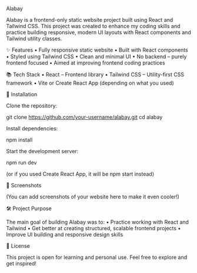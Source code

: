 
Alabay

Alabay is a frontend-only static website project built using React and Tailwind CSS.
This project was created to enhance my coding skills and practice building responsive, modern UI layouts with React components and Tailwind utility classes.

✨ Features
	•	Fully responsive static website
	•	Built with React components
	•	Styled using Tailwind CSS
	•	Clean and minimal UI
	•	No backend – purely frontend focused
	•	Aimed at improving frontend coding practices

📚 Tech Stack
	•	React – Frontend library
	•	Tailwind CSS – Utility-first CSS framework
	•	Vite or Create React App (depending on what you used)

🚀 Installation

Clone the repository:

git clone https://github.com/your-username/alabay.git
cd alabay

Install dependencies:

npm install

Start the development server:

npm run dev

(or if you used Create React App, it will be npm start instead)

📸 Screenshots

(You can add screenshots of your website here to make it even cooler!)

🛠️ Project Purpose

The main goal of building Alabay was to:
	•	Practice working with React and Tailwind
	•	Get better at creating structured, scalable frontend projects
	•	Improve UI building and responsive design skills

📄 License

This project is open for learning and personal use. Feel free to explore and get inspired!
